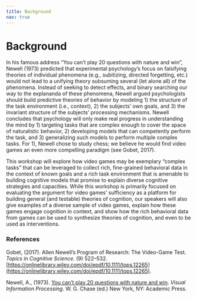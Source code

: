 ```yaml
---
title: Background
nav: true
---
```


# Background

In his famous address “You can’t play 20 questions with nature and win”, Newell (1973) predicted that experimental psychology’s focus on falsifying theories of individual phenomena (e.g., subitizing, directed forgetting, etc.) would not lead to a unifying theory subsuming several (let alone all) of the phenomena. Instead of seeking to detect effects, and binary searching our way to the explananda of these phenomena, Newell argued psychologists should build predictive theories of behavior by modeling 1) the structure of the task environment (i.e., context), 2) the subjects’ own goals, and 3) the invariant structure of the subjects’ processing mechanisms. Newell concludes that psychology will only make real progress in understanding the mind by 1) targeting tasks that are complex enough to cover the space of naturalistic behavior, 2) developing models that can competently perform the task, and 3) generalizing such models to perform multiple complex tasks. For 1), Newell chose to study chess; we believe he would find video games an even more compelling paradigm (see Gobet, 2017).

This workshop will explore how video games may be exemplary “complex tasks” that can be leveraged to collect rich, fine-grained behavioral data in the context of known goals and a rich task environment that is amenable to building cognitive models that promise to explain diverse cognitive strategies and capacities. While this workshop is primarily focused on evaluating the argument for video games’ sufficiency as a platform for building general (and testable) theories of cognition, our speakers will also give examples of a diverse sample of video games, explain how these games engage cognition in context, and show how the rich behavioral data from games can be used to synthesize theories of cognition, and even to be used as interventions.


### References
Gobet, (2017). Allen Newell’s Program of Research: The Video-Game Test. _Topics in Cognitive Science_. (9) 522–532. [https://onlinelibrary.wiley.com/doi/epdf/10.1111/tops.12265](https://onlinelibrary.wiley.com/doi/epdf/10.1111/tops.12265).

Newell, A., (1973). [You can’t play 20 questions with nature and win](http://shelf2.library.cmu.edu/Tech/240474311.pdf). _Visual Information Processing_. W. G. Chase (ed.) New York, NY: Academic Press.